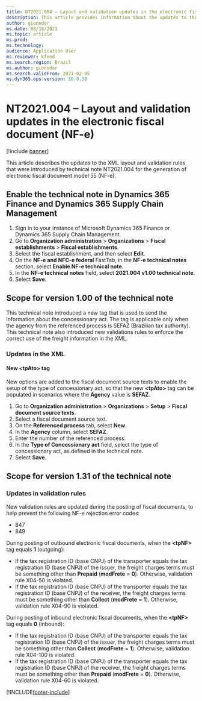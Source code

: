```yaml
---
title: NT2021.004 – Layout and validation updates in the electronic fiscal document (NF-e)
description: This article provides information about the updates to the XML layout and validation rules in technical note NT2021.004.
author: gionoder
ms.date: 08/18/2021
ms.topic: article
ms.prod: 
ms.technology: 
audience: Application User
ms.reviewer: kfend
ms.search.region: Brazil
ms.author: gionoder
ms.search.validFrom: 2021-02-05
ms.dyn365.ops.version: 10.0.30
---
```


# NT2021.004 – Layout and validation updates in the electronic fiscal document (NF-e)

[!include [banner](../includes/banner.md)]

This article describes the updates to the XML layout and validation rules that were introduced by technical note NT2021.004 for the generation of electronic fiscal document model 55 (NF-e).

## Enable the technical note in Dynamics 365 Finance and Dynamics 365 Supply Chain Management

1. Sign in to your instance of Microsoft Dynamics 365 Finance or Dynamics 365 Supply Chain Management.
2. Go to **Organization administration** \> **Organizations** \> **Fiscal establishments** \> **Fiscal establishments**.
3. Select the fiscal establishment, and then select **Edit**.
4. On the **NF-e and NFC-e federal** FastTab, in the **NF-e technical notes** section, select **Enable NF-e technical note**.
5. In the **NF-e technical notes** field, select **2021.004 v1.00 technical note**.
6. Select **Save**.

## Scope for version 1.00 of the technical note

This technical note introduced a new tag that is used to send the information about the concessionary act. The tag is applicable only when the agency from the referenced process is SEFAZ (Brazilian tax authority). This technical note also introduced new validations rules to enforce the correct use of the freight information in the XML.

### Updates in the XML

#### New &lt;tpAto&gt; tag

New options are added to the fiscal document source texts to enable the setup of the type of concessionary act, so that the new **&lt;tpAto&gt;** tag can be populated in scenarios where the **Agency** value is **SEFAZ**.

1. Go to **Organization administration** \> **Organizations** \> **Setup** \> **Fiscal document source texts**.
2. Select a fiscal document source text.
3. On the **Referenced process** tab, select **New**.
4. In the **Agency** column, select **SEFAZ**.
5. Enter the number of the referenced process.
6. In the **Type of Concessionary act** field, select the type of concessionary act, as defined in the technical note.
7. Select **Save**.

## Scope for version 1.31 of the technical note

### Updates in validation rules

New validation rules are updated during the posting of fiscal documents, to help prevent the following NF-e rejection error codes:

- 847
- 849

During posting of outbound electronic fiscal documents, when the **&lt;tpNF&gt;** tag equals **1** (outgoing):

- If the tax registration ID (base CNPJ) of the transporter equals the tax registration ID (base CNPJ) of the issuer, the freight charges terms must be something other than **Prepaid** (**modFrete** = **0**). Otherwise, validation rule X04-50 is violated.
- If the tax registration ID (base CNPJ) of the transporter equals the tax registration ID (base CNPJ) of the receiver, the freight charges terms must be something other than **Collect** (**modFrete** = **1**). Otherwise, validation rule X04-90 is violated.

During posting of inbound electronic fiscal documents, when the **&lt;tpNF&gt;** tag equals **0** (inbound):

- If the tax registration ID (base CNPJ) of the transporter equals the tax registration ID (base CNPJ) of the issuer, the freight charges terms must be something other than **Collect** (**modFrete** = **1**). Otherwise, validation rule X04-100 is violated.
- If the tax registration ID (base CNPJ) of the transporter equals the tax registration ID (base CNPJ) of the receiver, the freight charges terms must be something other than **Prepaid** (**modFrete** = **0**). Otherwise, validation rule X04-60 is violated.

[!INCLUDE[footer-include](../../includes/footer-banner.md)]
